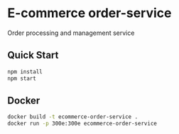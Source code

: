# E-commerce order-service

Order processing and management service

## Quick Start
```bash
npm install
npm start
```

## Docker
```bash
docker build -t ecommerce-order-service .
docker run -p 300e:300e ecommerce-order-service
```
